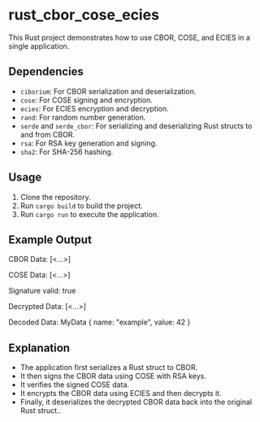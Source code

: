 # rust_cbor_cose_ecies

This Rust project demonstrates how to use CBOR, COSE, and ECIES in a single application.

## Dependencies

- `ciborium`: For CBOR serialization and deserialization.
- `cose`: For COSE signing and encryption.
- `ecies`: For ECIES encryption and decryption.
- `rand`: For random number generation.
- `serde` and `serde_cbor`: For serializing and deserializing Rust structs to and from CBOR.
- `rsa`: For RSA key generation and signing.
- `sha2`: For SHA-256 hashing.

## Usage

1. Clone the repository.
2. Run `cargo build` to build the project.
3. Run `cargo run` to execute the application.

## Example Output

CBOR Data: [<...>]

COSE Data: [<...>]

Signature valid: true

Decrypted Data: [<...>]

Decoded Data: MyData { name: "example", value: 42 }

## Explanation

- The application first serializes a Rust struct to CBOR.
- It then signs the CBOR data using COSE with RSA keys.
- It verifies the signed COSE data.
- It encrypts the CBOR data using ECIES and then decrypts it.
- Finally, it deserializes the decrypted CBOR data back into the original Rust struct.. 





